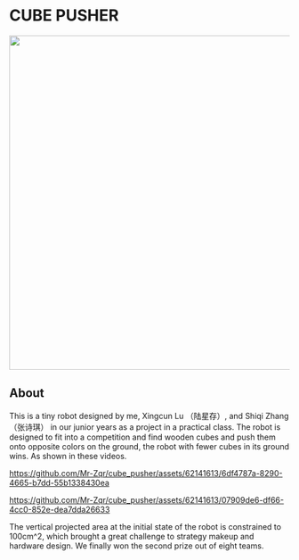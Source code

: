 # CUBE PUSHER

<div align=center>
<img src="assets/5组-2.jpg" width="600px">
</div>

## About

This is a tiny robot designed by me, Xingcun Lu （陆星存）, and Shiqi Zhang（张诗琪） in our junior years as a project in a practical class. The robot is designed to fit into a competition and find wooden cubes and push them onto opposite colors on the ground, the robot with fewer cubes in its ground wins. As shown in these videos. 

https://github.com/Mr-Zqr/cube_pusher/assets/62141613/6df4787a-8290-4665-b7dd-55b1338430ea

https://github.com/Mr-Zqr/cube_pusher/assets/62141613/07909de6-df66-4cc0-852e-dea7dda26633


The vertical projected area at the initial state of the robot is constrained to 100cm^2, which brought a great challenge to strategy makeup and hardware design. We finally won the second prize out of eight teams. 

